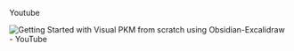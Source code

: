 Youtube 

![Getting Started with Visual PKM from scratch using Obsidian-Excalidraw - YouTube](https://www.youtube.com/watch?v=QKnQgSjJVuc)

